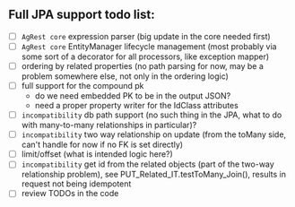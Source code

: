 
## Full JPA support todo list: 
- [ ] `AgRest core` expression parser (big update in the core needed first)
- [ ] `AgRest core` EntityManager lifecycle management (most probably via some sort of a decorator for all processors, like exception mapper)
- [ ] ordering by related properties (no path parsing for now, may be a problem somewhere else, not only in the ordering logic)
- [ ] full support for the compound pk
  - do we need embedded PK to be in the output JSON?
  - need a proper property writer for the IdClass attributes
- [ ] `incompatibility` db path support (no such thing in the JPA, what to do with many-to-many relationships in particular)?
- [ ] `incompatibility` two way relationship on update (from the toMany side, can't handle for now if no FK is set directly)
- [ ] limit/offset (what is intended logic here?)
- [ ] `incompatibility` get id from the related objects (part of the two-way relationship problem), see PUT_Related_IT.testToMany_Join(),
  results in request not being idempotent
- [ ] review TODOs in the code